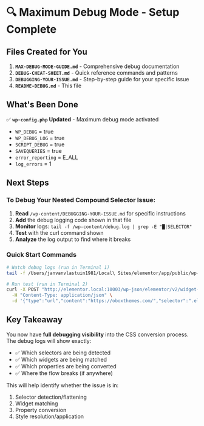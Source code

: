 # 🔍 Maximum Debug Mode - Setup Complete

## Files Created for You

1. **`MAX-DEBUG-MODE-GUIDE.md`** - Comprehensive debug documentation
2. **`DEBUG-CHEAT-SHEET.md`** - Quick reference commands and patterns
3. **`DEBUGGING-YOUR-ISSUE.md`** - Step-by-step guide for your specific issue
4. **`README-DEBUG.md`** - This file

## What's Been Done

✅ **`wp-config.php` Updated** - Maximum debug mode activated
- `WP_DEBUG` = true
- `WP_DEBUG_LOG` = true  
- `SCRIPT_DEBUG` = true
- `SAVEQUERIES` = true
- `error_reporting` = E_ALL
- `log_errors` = 1

## Next Steps

### To Debug Your Nested Compound Selector Issue:

1. **Read** `/wp-content/DEBUGGING-YOUR-ISSUE.md` for specific instructions
2. **Add** the debug logging code shown in that file
3. **Monitor** logs: `tail -f /wp-content/debug.log | grep -E "█|SELECTOR"`
4. **Test** with the curl command shown
5. **Analyze** the log output to find where it breaks

### Quick Start Commands

```bash
# Watch debug logs (run in Terminal 1)
tail -f /Users/janvanvlastuin1981/Local\ Sites/elementor/app/public/wp-content/debug.log | grep -E "█|SELECTOR|MATCHED|CONVERTED|RESOLVE"

# Run test (run in Terminal 2)  
curl -X POST "http://elementor.local:10003/wp-json/elementor/v2/widget-converter" \
  -H "Content-Type: application/json" \
  -d '{"type":"url","content":"https://oboxthemes.com/","selector":".elementor-element-14c0aa4"}'
```

## Key Takeaway

You now have **full debugging visibility** into the CSS conversion process. The debug logs will show exactly:
- ✅ Which selectors are being detected
- ✅ Which widgets are being matched
- ✅ Which properties are being converted
- ✅ Where the flow breaks (if anywhere)

This will help identify whether the issue is in:
1. Selector detection/flattening
2. Widget matching
3. Property conversion
4. Style resolution/application


